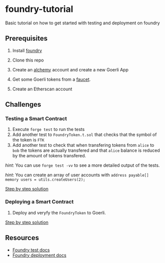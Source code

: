 # foundry-tutorial

Basic tutorial on how to get started with testing and deployment on foundry


## Prerequisites

1. Install [foundry](https://github.com/foundry-rs/foundry)

2. Clone this repo

3. Create an [alchemy](https://www.alchemy.com/) account and create a new Goerli App

4. Get some Goerli tokens from a [faucet](https://goerlifaucet.com/).

5. Create an Etherscan account

## Challenges

### Testing a Smart Contract

1.  Execute `forge test` to run the tests
2.  Add another test to `FoundryToken.t.sol` that checks that the symbol of the token is `FTK`
3.  Add another test to check that when transfering tokens from `alice` to `bob` the tokens are actually transfered and that `alice` balance is reduced by the amount of tokens transfered.

_hint_: You can use `forge test -vv` to see a more detailed output of the tests. 

_hint_: You can create an array of user accounts with `address payable[] memory users = utils.createUsers(2);`


[Step by step solution](./solutions/testing.md)

### Deploying a Smart Contract

1. Deploy and veryfy the `FoundryToken` to Goerli.

[Step by step solution](./solutions/deploying.md)

## Resources

* [Foundry test docs](https://book.getfoundry.sh/forge/tests)
* [Foundry deployment docs](https://book.getfoundry.sh/forge/deploying)